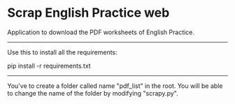 # Scrap English Practice web

Application to download the PDF worksheets of English Practice.

--------------------------------------

Use this to install all the requirements:

pip install -r requirements.txt

--------------------------------------

You've to create a folder called name "pdf_list" in the root. You will be able to change the name of the folder by modifying "scrapy.py".
